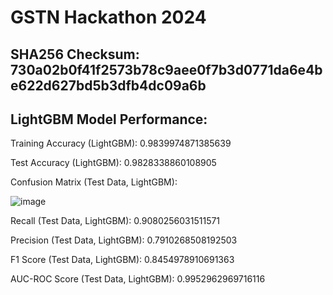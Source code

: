 # GSTN Hackathon 2024
## SHA256 Checksum: 730a02b0f41f2573b78c9aee0f7b3d0771da6e4be622d627bd5b3dfb4dc09a6b

## LightGBM Model Performance:

Training Accuracy (LightGBM): 0.9839974871385639

Test Accuracy (LightGBM): 0.9828338860108905

Confusion Matrix (Test Data, LightGBM):

![image](https://github.com/user-attachments/assets/f5fead21-72a3-411d-a0ee-97d3c161936e)


Recall (Test Data, LightGBM): 0.9080256031511571

Precision (Test Data, LightGBM): 0.7910268508192503

F1 Score (Test Data, LightGBM): 0.8454978910691363

AUC-ROC Score (Test Data, LightGBM): 0.9952962969716116
